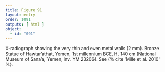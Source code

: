 ```yaml
---
title: Figure 91
layout: entry
order: 1091
outputs: [ html ]
object:
  - id: "091"
---
```


X-radiograph showing the very thin and even metal walls (2 mm). Bronze Statue of Hawtar’athat, Yemen, 1st millennium BCE, H. 140 cm (National Museum of Sana’a, Yemen, inv. YM 23206). See {% cite 'Mille et al. 2010' %}.
